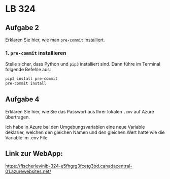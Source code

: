 # LB 324

## Aufgabe 2
Erklären Sie hier, wie man `pre-commit` installiert.

### 1. `pre-commit` installieren

Stelle sicher, dass Python und `pip3` installiert sind. Dann führe im Terminal folgende Befehle aus:

```bash
pip3 install pre-commit
pre-commit install
```

## Aufgabe 4
Erklären Sie hier, wie Sie das Passwort aus Ihrer lokalen `.env` auf Azure übertragen.

Ich habe in Azure bei den Umgebungsvariablen eine neue Variable deklarier, welchen den gleichen Namen und den gleichen Wert hatte wie die Variable im .env File.

## Link zur WebApp:
https://fischerlevinlb-324-e5fhgrg3fcetg3bd.canadacentral-01.azurewebsites.net/
